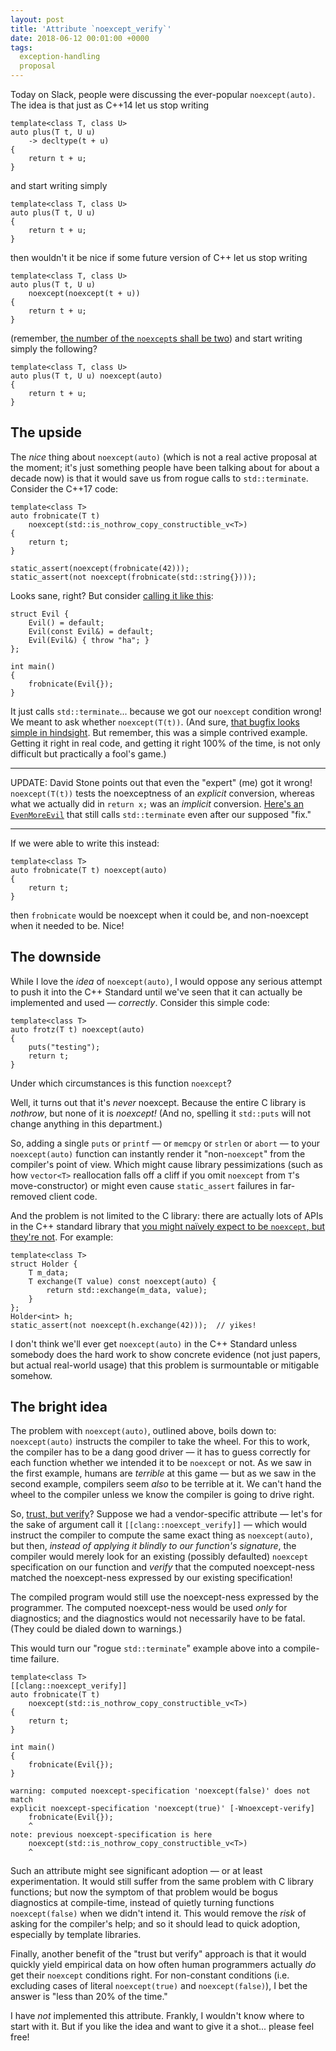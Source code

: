 ```yaml
---
layout: post
title: 'Attribute `noexcept_verify`'
date: 2018-06-12 00:01:00 +0000
tags:
  exception-handling
  proposal
---
```


Today on Slack, people were discussing the ever-popular `noexcept(auto)`.
The idea is that just as C++14 let us stop writing

    template<class T, class U>
    auto plus(T t, U u)
        -> decltype(t + u)
    {
        return t + u;
    }

and start writing simply

    template<class T, class U>
    auto plus(T t, U u)
    {
        return t + u;
    }

then wouldn't it be nice if some future version of C++ let us stop writing

    template<class T, class U>
    auto plus(T t, U u)
        noexcept(noexcept(t + u))
    {
        return t + u;
    }

(remember, [the number of the `noexcept`s shall be two](/blog/2018/04/09/long-long-long-is-too-long-for-gcc/))
and start writing simply the following?

    template<class T, class U>
    auto plus(T t, U u) noexcept(auto)
    {
        return t + u;
    }


## The upside

The *nice* thing about `noexcept(auto)` (which is not a real active proposal at the moment;
it's just something people have been talking about for about a decade now) is that it
would save us from rogue calls to `std::terminate`. Consider the C++17 code:

    template<class T>
    auto frobnicate(T t)
        noexcept(std::is_nothrow_copy_constructible_v<T>)
    {
        return t;
    }

    static_assert(noexcept(frobnicate(42)));
    static_assert(not noexcept(frobnicate(std::string{})));

Looks sane, right? But consider [calling it like this](https://wandbox.org/permlink/dS1bEYuVSmE9r8FB):

    struct Evil {
        Evil() = default;
        Evil(const Evil&) = default;
        Evil(Evil&) { throw "ha"; }
    };

    int main()
    {
        frobnicate(Evil{});
    }

It just calls `std::terminate`... because we got our `noexcept` condition wrong!
We meant to ask whether `noexcept(T(t))`. (And sure,
[that bugfix looks simple in hindsight](http://www.thesuccessfulcontractor.com/coachs-corner-a-plumbing-story/).
But remember, this was a simple contrived example. Getting it right in real code,
and getting it right 100% of the time, is not only difficult but practically
a fool's game.)

----

UPDATE: David Stone points out that even the "expert" (me) got it wrong!  `noexcept(T(t))`
tests the noexceptness of an *explicit* conversion, whereas what we actually did in
`return x;` was an *implicit* conversion. [Here's an `EvenMoreEvil`](https://wandbox.org/permlink/NjKAikfnU50H7fit)
that still calls `std::terminate` even after our supposed "fix."

----

If we were able to write this instead:

    template<class T>
    auto frobnicate(T t) noexcept(auto)
    {
        return t;
    }

then `frobnicate` would be noexcept when it could be, and non-noexcept when it needed to be.
Nice!


## The downside

While I love the *idea* of `noexcept(auto)`, I would oppose any serious attempt to push it into
the C++ Standard until we've seen that it can actually be implemented and used — *correctly*.
Consider this simple code:

    template<class T>
    auto frotz(T t) noexcept(auto)
    {
        puts("testing");
        return t;
    }

Under which circumstances is this function `noexcept`?

Well, it turns out that it's *never* noexcept. Because the entire C library is _nothrow_,
but none of it is _noexcept!_ (And no, spelling it `std::puts` will not change anything
in this department.)

So, adding a single `puts` or `printf` — or `memcpy` or `strlen` or `abort` — to your
`noexcept(auto)` function can instantly render it "non-`noexcept`" from the compiler's
point of view. Which might cause library pessimizations (such as how `vector<T>`
reallocation falls off a cliff if you omit `noexcept` from `T`'s move-constructor)
or might even cause `static_assert` failures in far-removed client code.

And the problem is not limited to the C library: there are actually lots of APIs
in the C++ standard library that [you might naïvely expect to be `noexcept`, but
they're not](/blog/2018/04/25/the-lakos-rule). For example:

    template<class T>
    struct Holder {
        T m_data;
        T exchange(T value) const noexcept(auto) {
            return std::exchange(m_data, value);
        }
    };
    Holder<int> h;
    static_assert(not noexcept(h.exchange(42)));  // yikes!

I don't think we'll ever get `noexcept(auto)` in the C++ Standard unless somebody does
the hard work to show concrete evidence (not just papers, but actual real-world usage)
that this problem is surmountable or mitigable somehow.


## The bright idea

The problem with `noexcept(auto)`, outlined above, boils down to: `noexcept(auto)` instructs
the compiler to take the wheel. For this to work, the compiler has to be a dang good
driver — it has to guess correctly for each function whether we intended it to be
`noexcept` or not. As we saw in the first example, humans are *terrible* at this game —
but as we saw in the second example, compilers seem *also* to be terrible at it.
We can't hand the wheel to the compiler unless we know the compiler is going to drive right.

So, [trust, but verify](https://en.wikipedia.org/wiki/Trust,_but_verify)? Suppose we had
a vendor-specific attribute — let's for the sake of argument call it `[[clang::noexcept_verify]]` —
which would instruct the compiler to compute the same exact thing as `noexcept(auto)`, but
then, *instead of applying it blindly to our function's signature*, the compiler would
merely look for an existing (possibly defaulted) `noexcept` specification on our function
and *verify* that the computed noexcept-ness matched the noexcept-ness expressed by our
existing specification!

The compiled program would still use the noexcept-ness expressed by the programmer.
The computed noexcept-ness would be used *only* for diagnostics; and the diagnostics
would not necessarily have to be fatal. (They could be dialed down to warnings.)

This would turn our "rogue `std::terminate`" example above into a compile-time failure.

    template<class T>
    [[clang::noexcept_verify]]
    auto frobnicate(T t)
        noexcept(std::is_nothrow_copy_constructible_v<T>)
    {
        return t;
    }

    int main()
    {
        frobnicate(Evil{});
    }

    warning: computed noexcept-specification 'noexcept(false)' does not match
    explicit noexcept-specification 'noexcept(true)' [-Wnoexcept-verify]
        frobnicate(Evil{});
        ^
    note: previous noexcept-specification is here
        noexcept(std::is_nothrow_copy_constructible_v<T>)
        ^

Such an attribute might see significant adoption — or at least experimentation.
It would still suffer from the same problem with C library functions; but now the symptom
of that problem would be bogus diagnostics at compile-time, instead of quietly turning
functions `noexcept(false)` when we didn't intend it. This would remove the *risk*
of asking for the compiler's help; and so it should lead to quick adoption, especially
by template libraries.

Finally, another benefit of the "trust but verify" approach is that it would quickly
yield empirical data on how often human programmers actually *do* get their `noexcept` conditions right.
For non-constant conditions (i.e. excluding cases of literal `noexcept(true)` and `noexcept(false)`),
I bet the answer is "less than 20% of the time."

I have *not* implemented this attribute. Frankly, I wouldn't know where to start with it.
But if you like the idea and want to give it a shot... please feel free!
